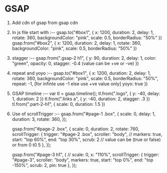 # GSAP
1. Add cdn of gsap from gsap cdn
2. In js file start with :--
    gsap.to("#box1", {
        x: 1200,
        duration: 2,
        delay: 1,
        rotate: 360,
        backgroundColor: "pink",
        scale: 0.5,
        borderRadius: "50%"
    })
    gsap.from("#box2", {
        x: 1200,
        duration: 2,
        delay: 1,
        rotate: 360,
        backgroundColor: "pink",
        scale: 0.5,
        borderRadius: "50%"
    })

3. stagger :--
    gsap.from(".gsap-2 h1", {
        y: 90,
        duration: 2,
        delay: 1,
        color: "green",
        opacity: 0,
        stagger: -0.4 (value can be +ve or -ve)
    })

4. repeat and yoyo :--
    gsap.to("#box1", {
        x: 1200,
        duration: 2,
        delay: 1,
        rotate: 360,
        backgroundColor: "pink",
        scale: 0.5,
        borderRadius: "50%",
        repeat: -1, [for infinte use -1 else use +ve value only]
        yoyo: true
    })

5. GSAP timeline :--
    var tl = gsap.timeline();
    tl.from(".logo", {
        y: -40,
        delay: 1,
        duration: 2
    })
    tl.from(".links a", {
        y: -40,
        duration: 2,
        stagger: .3
    })
    tl.from(".part-2-h1", {
        scale: 0,
        duration: 1.5
    })

6. Use of scrollTrigger :--
    gsap.from("#page-1 .box", {
        scale: 0,
        delay: 1,
        duration: 3,
        rotate: 360,
    });

    gsap.from("#page-2 .box", {
        scale: 0,
        duration: 2,
        rotate: 760,
        scrollTrigger: {
            trigger: "#page-2 .box",
            scroller: "body",
            // markers: true,
            start: "top 60%",
            end: "top 30%",
            scrub: 2 // value can be (true or false) or from 0 t0 5
        },
    });

    gsap.from("#page-3 h1", {
        //   scale: 0,
        x: "110%",
        scrollTrigger: {
            trigger: "#page-3",
            scroller: "body",
            markers: true,
            start: "top 0%",
            end: "top -150%",
            scrub: 2,
            pin: true
        },
    });
